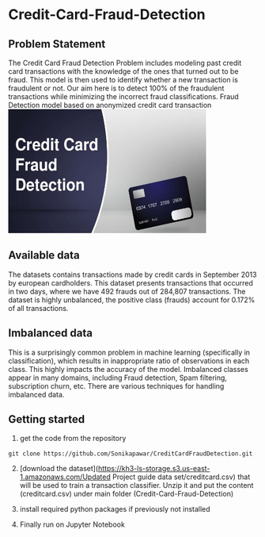 # Credit-Card-Fraud-Detection

## Problem Statement

The Credit Card Fraud Detection Problem includes modeling past credit card transactions with the knowledge of the ones that turned out to be fraud. This model is then used to identify whether a new transaction is fraudulent or not. Our aim here is to detect 100% of the fraudulent transactions while minimizing the incorrect fraud classifications.
Fraud Detection model based on anonymized credit card transaction
<img src="https://github.com/sagnikghoshcr7/images/blob/master/Credit%20Card%20Fraud%20Detection.jpg" width="400" height="250">

## Available data

The datasets contains transactions made by credit cards in September 2013 by european cardholders.
This dataset presents transactions that occurred in two days, where we have 492 frauds out of 284,807 transactions. The dataset is highly unbalanced, the positive class (frauds) account for 0.172% of all transactions.

## Imbalanced data

This is a surprisingly common problem in machine learning (specifically in classification), which results in inappropriate ratio of observations in each class. This highly impacts the accuracy of the model.
Imbalanced classes appear in many domains, including Fraud detection, Spam filtering, subscription churn, etc.
There are various techniques for handling imbalanced data.

## Getting started

1. get the code from the repository
```
git clone https://github.com/Sonikapawar/CreditCardFraudDetection.git 
```
2. [download the dataset](https://kh3-ls-storage.s3.us-east-1.amazonaws.com/Updated Project guide data set/creditcard.csv) that will be used to train a transaction classifier. Unzip it and put the content (creditcard.csv) under main folder (Credit-Card-Fraud-Detection)

3. install required python packages if previously not installed

4. Finally run on Jupyter Notebook
